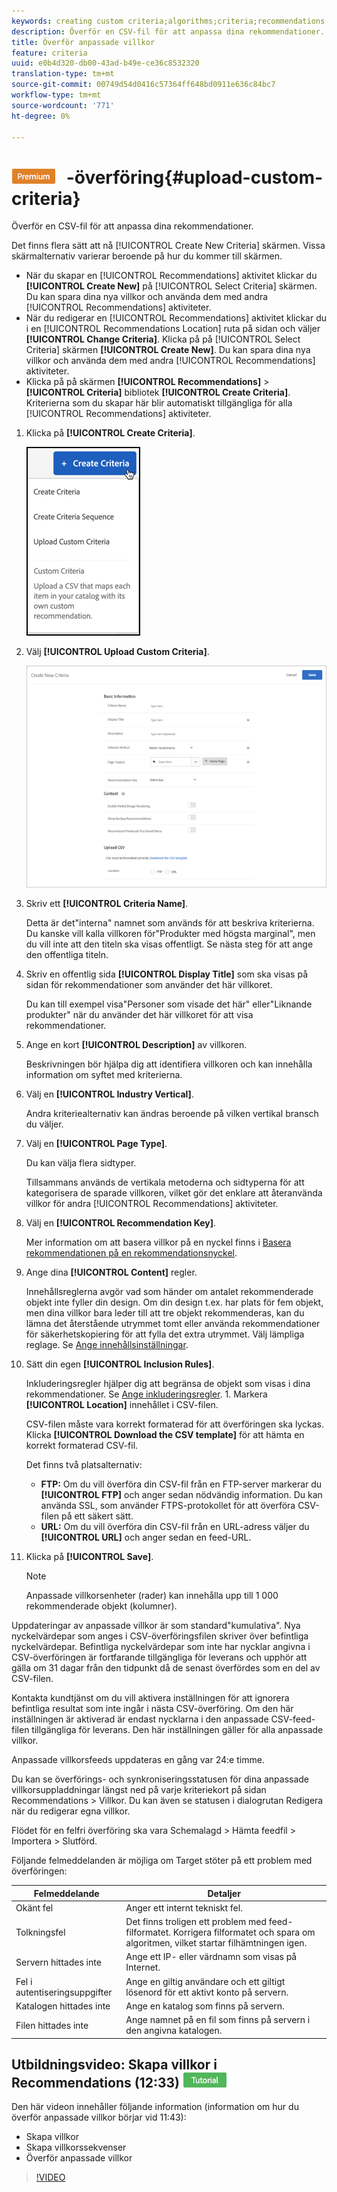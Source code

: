 ```yaml
---
keywords: creating custom criteria;algorithms;criteria;recommendations criteria;csv;ftp;upload csv
description: Överför en CSV-fil för att anpassa dina rekommendationer.
title: Överför anpassade villkor
feature: criteria
uuid: e0b4d320-db00-43ad-b49e-ce36c8532320
translation-type: tm+mt
source-git-commit: 00749d54d0416c57364ff648bd0911e636c84bc7
workflow-type: tm+mt
source-wordcount: '771'
ht-degree: 0%

---
```



# ![Egna villkor för PREMIUM](/help/assets/premium.png) -överföring{#upload-custom-criteria}

Överför en CSV-fil för att anpassa dina rekommendationer.

Det finns flera sätt att nå [!UICONTROL Create New Criteria] skärmen. Vissa skärmalternativ varierar beroende på hur du kommer till skärmen.

* När du skapar en [!UICONTROL Recommendations] aktivitet klickar du **[!UICONTROL Create New]** på [!UICONTROL Select Criteria] skärmen. Du kan spara dina nya villkor och använda dem med andra [!UICONTROL Recommendations] aktiviteter.
* När du redigerar en [!UICONTROL Recommendations] aktivitet klickar du i en [!UICONTROL Recommendations Location] ruta på sidan och väljer **[!UICONTROL Change Criteria]**. Klicka på på [!UICONTROL Select Criteria] skärmen **[!UICONTROL Create New]**. Du kan spara dina nya villkor och använda dem med andra [!UICONTROL Recommendations] aktiviteter.
* Klicka på på skärmen **[!UICONTROL Recommendations]** > **[!UICONTROL Criteria]** bibliotek **[!UICONTROL Create Criteria]**. Kriterierna som du skapar här blir automatiskt tillgängliga för alla [!UICONTROL Recommendations] aktiviteter.

1. Klicka på **[!UICONTROL Create Criteria]**.

   ![Skapa nya villkor](/help/c-recommendations/c-algorithms/assets/button_CreateCriteria_new.png)

1. Välj **[!UICONTROL Upload Custom Criteria]**.

   ![](assets/CreateNewCriteria_csv.png)

1. Skriv ett **[!UICONTROL Criteria Name]**.

   Detta är det&quot;interna&quot; namnet som används för att beskriva kriterierna.  Du kanske vill kalla villkoren för&quot;Produkter med högsta marginal&quot;, men du vill inte att den titeln ska visas offentligt. Se nästa steg för att ange den offentliga titeln.
1. Skriv en offentlig sida **[!UICONTROL Display Title]** som ska visas på sidan för rekommendationer som använder det här villkoret.

   Du kan till exempel visa&quot;Personer som visade det här&quot; eller&quot;Liknande produkter&quot; när du använder det här villkoret för att visa rekommendationer.
1. Ange en kort **[!UICONTROL Description]** av villkoren.

   Beskrivningen bör hjälpa dig att identifiera villkoren och kan innehålla information om syftet med kriterierna.
1. Välj en **[!UICONTROL Industry Vertical]**.

   Andra kriteriealternativ kan ändras beroende på vilken vertikal bransch du väljer.

1. Välj en **[!UICONTROL Page Type]**.

   Du kan välja flera sidtyper.

   Tillsammans används de vertikala metoderna och sidtyperna för att kategorisera de sparade villkoren, vilket gör det enklare att återanvända villkor för andra [!UICONTROL Recommendations] aktiviteter.
1. Välj en **[!UICONTROL Recommendation Key]**.

   Mer information om att basera villkor på en nyckel finns i [Basera rekommendationen på en rekommendationsnyckel](/help/c-recommendations/c-algorithms/base-the-recommendation-on-a-recommendation-key.md).
1. Ange dina **[!UICONTROL Content]** regler.

   Innehållsreglerna avgör vad som händer om antalet rekommenderade objekt inte fyller din design. Om din design t.ex. har plats för fem objekt, men dina villkor bara leder till att tre objekt rekommenderas, kan du lämna det återstående utrymmet tomt eller använda rekommendationer för säkerhetskopiering för att fylla det extra utrymmet. Välj lämpliga reglage. Se [Ange innehållsinställningar](/help/c-recommendations/c-algorithms/create-new-algorithm.md#content).
1. Sätt din egen **[!UICONTROL Inclusion Rules]**.

   Inkluderingsregler hjälper dig att begränsa de objekt som visas i dina rekommendationer. Se [Ange inkluderingsregler](/help/c-recommendations/c-algorithms/create-new-algorithm.md#inclusion). 1. Markera **[!UICONTROL Location]** innehållet i CSV-filen.

   CSV-filen måste vara korrekt formaterad för att överföringen ska lyckas. Klicka **[!UICONTROL Download the CSV template]** för att hämta en korrekt formaterad CSV-fil.

   Det finns två platsalternativ:

   * **FTP:** Om du vill överföra din CSV-fil från en FTP-server markerar du **[!UICONTROL FTP]** och anger sedan nödvändig information. Du kan använda SSL, som använder FTPS-protokollet för att överföra CSV-filen på ett säkert sätt.
   * **URL:** Om du vill överföra din CSV-fil från en URL-adress väljer du **[!UICONTROL URL]** och anger sedan en feed-URL.

1. Klicka på **[!UICONTROL Save]**.

   >[!NOTE]
   >
   >Anpassade villkorsenheter (rader) kan innehålla upp till 1 000 rekommenderade objekt (kolumner).

Uppdateringar av anpassade villkor är som standard&quot;kumulativa&quot;. Nya nyckelvärdepar som anges i CSV-överföringsfilen skriver över befintliga nyckelvärdepar. Befintliga nyckelvärdepar som inte har nycklar angivna i CSV-överföringen är fortfarande tillgängliga för leverans och upphör att gälla om 31 dagar från den tidpunkt då de senast överfördes som en del av CSV-filen.

Kontakta kundtjänst om du vill aktivera inställningen för att ignorera befintliga resultat som inte ingår i nästa CSV-överföring. Om den här inställningen är aktiverad är endast nycklarna i den anpassade CSV-feed-filen tillgängliga för leverans. Den här inställningen gäller för alla anpassade villkor.

Anpassade villkorsfeeds uppdateras en gång var 24:e timme.

Du kan se överförings- och synkroniseringsstatusen för dina anpassade villkorsuppladdningar längst ned på varje kriteriekort på sidan Recommendations > Villkor. Du kan även se statusen i dialogrutan Redigera när du redigerar egna villkor.

Flödet för en felfri överföring ska vara Schemalagd > Hämta feedfil > Importera > Slutförd.

Följande felmeddelanden är möjliga om Target stöter på ett problem med överföringen:

| Felmeddelande | Detaljer |
|--- |--- |
| Okänt fel | Anger ett internt tekniskt fel. |
| Tolkningsfel | Det finns troligen ett problem med feed-filformatet. Korrigera filformatet och spara om algoritmen, vilket startar filhämtningen igen. |
| Servern hittades inte | Ange ett IP- eller värdnamn som visas på Internet. |
| Fel i autentiseringsuppgifter | Ange en giltig användare och ett giltigt lösenord för ett aktivt konto på servern. |
| Katalogen hittades inte | Ange en katalog som finns på servern. |
| Filen hittades inte | Ange namnet på en fil som finns på servern i den angivna katalogen. |

## Utbildningsvideo: Skapa villkor i Recommendations (12:33) ![självstudiemärke](/help/assets/tutorial.png)

Den här videon innehåller följande information (information om hur du överför anpassade villkor börjar vid 11:43):

* Skapa villkor
* Skapa villkorssekvenser
* Överför anpassade villkor

>[!VIDEO](https://video.tv.adobe.com/v/27694?quality=12)